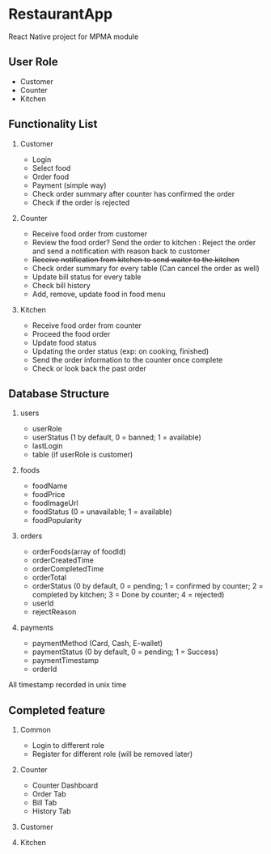 # RestaurantApp

React Native project for MPMA module

## User Role

- Customer
- Counter
- Kitchen

## Functionality List

1. Customer

   - Login
   - Select food
   - Order food
   - Payment (simple way)
   - Check order summary after counter has confirmed the order
   - Check if the order is rejected

2. Counter

   - Receive food order from customer
   - Review the food order? Send the order to kitchen : Reject the order and send a notification with reason back to customer
   - ~~Receive notification from kitchen to send waiter to the kitchen~~
   - Check order summary for every table (Can cancel the order as well)
   - Update bill status for every table
   - Check bill history
   - Add, remove, update food in food menu

3. Kitchen

   - Receive food order from counter
   - Proceed the food order
   - Update food status
   - Updating the order status (exp: on cooking, finished)
   - Send the order information to the counter once complete
   - Check or look back the past order

## Database Structure

1. users

   - userRole
   - userStatus (1 by default, 0 = banned; 1 = available)
   - lastLogin
   - table (if userRole is customer)

2. foods

   - foodName
   - foodPrice
   - foodImageUrl
   - foodStatus (0 = unavailable; 1 = available)
   - foodPopularity

3. orders

   - orderFoods(array of foodId)
   - orderCreatedTime
   - orderCompletedTime
   - orderTotal
   - orderStatus (0 by default, 0 = pending; 1 = confirmed by counter; 2 = completed by kitchen; 3 = Done by counter; 4 = rejected)
   - userId
   - rejectReason

4. payments

   - paymentMethod (Card, Cash, E-wallet)
   - paymentStatus (0 by default, 0 = pending; 1 = Success)
   - paymentTimestamp
   - orderId

All timestamp recorded in unix time

## Completed feature

1. Common

   - Login to different role
   - Register for different role (will be removed later)

2. Counter

   - Counter Dashboard
   - Order Tab
   - Bill Tab
   - History Tab

3. Customer

4. Kitchen
